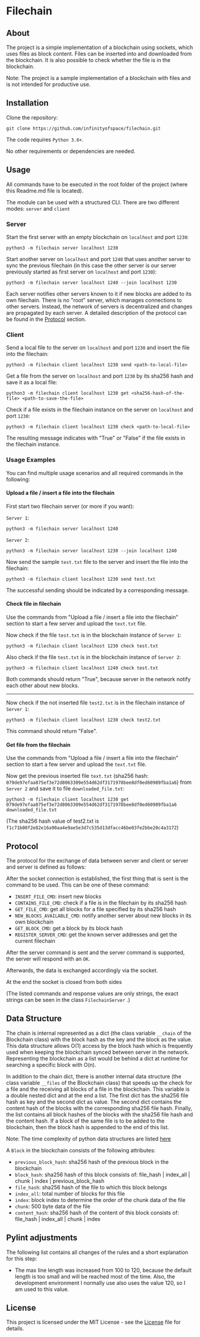 # Filechain

## About

The project is a simple implementation of a blockchain using sockets, which uses files as block content.
Files can be inserted into and downloaded from the blockchain. It is also possible to check whether the file is in the
blockchain.

Note: The project is a sample implementation of a blockchain with files and is not intended for productive use.

## Installation

Clone the repository:

```commandline
git clone https://github.com/infinityofspace/filechain.git
```

The code requires `Python 3.6+`.

No other requirements or dependencies are needed.

## Usage

All commands have to be executed in the root folder of the project (where this Readme.md file is located).

The module can be used with a structured CLI. There are two different modes: `server` and `client`

### Server

Start the first server with an empty blockchain on `localhost` and port `1230`:

```commandline
python3 -m filechain server localhost 1230
```

Start another server on `localhost` and port `1240` that uses another server to sync the previous filechain (in this
case the other server is our server previously started as first server on `localhost` and port `1230`):

```commandline
python3 -m filechain server localhost 1240 --join localhost 1230
```

Each server notifies other servers known to it if new blocks are added to its own filechain. There is no "root" server,
which manages connections to other servers. Instead, the network of servers is decentralized and changes are propagated
by each server. A detailed description of the protocol can be found in the [Protocol](#protocol) section.

### Client

Send a local file to the server on `localhost` and port `1230` and insert the file into the filechain:

```commandline
python3 -m filechain client localhost 1230 send <path-to-local-file>
```

Get a file from the server on `localhost` and port `1230` by its sha256 hash and save it as a local file:

```commandline
python3 -m filechain client localhost 1230 get <sha256-hash-of-the-file> <path-to-save-the-file>
```

Check if a file exists in the filechain instance on the server on `localhost` and port `1230`:

```commandline
python3 -m filechain client localhost 1230 check <path-to-local-file>
```

The resulting message indicates with "True" or "False" if the file exists in the filechain instance.

### Usage Examples

You can find multiple usage scenarios and all required commands in the following:

#### Upload a file / insert a file into the filechain

First start two filechain server (or more if you want):

`Server 1`:

```commandline
python3 -m filechain server localhost 1240
```

`Server 2`:

```commandline
python3 -m filechain server localhost 1230 --join localhost 1240
```

Now send the sample `test.txt` file to the server and insert the file into the filechain:

```commandline
python3 -m filechain client localhost 1230 send test.txt
```

The successful sending should be indicated by a corresponding message.

#### Check file in filechain

Use the commands from "Upload a file / insert a file into the filechain" section to start a few server and upload
the `text.txt` file.

Now check if the file `test.txt` is in the blockchain instance of `Server 1`:

```commandline
python3 -m filechain client localhost 1230 check test.txt
```

Also check if the file `test.txt` is in the blockchain instance of `Server 2`:

```commandline
python3 -m filechain client localhost 1240 check test.txt
```

Both commands should return "True", because server in the network notify each other about new blocks.

---

Now check if the not inserted file `test2.txt` is in the filechain instance of `Server 1`:

```commandline
python3 -m filechain client localhost 1230 check test2.txt
```

This command should return "False".

#### Get file from the filechain

Use the commands from "Upload a file / insert a file into the filechain" section to start a few server and upload
the `text.txt` file.

Now get the previous inserted file `text.txt` (sha256
hash: `079de97efaa875ef3e72d8063309e554d62df3171978bee8df0ed60989fba1a6`)
from `Server 2` and save it to file `downloaded_file.txt`:

```commandline
python3 -m filechain client localhost 1230 get 079de97efaa875ef3e72d8063309e554d62df3171978bee8df0ed60989fba1a6 downloaded_file.txt
```

(The sha256 hash value of test2.txt is `f1c71b00f2e82e16a90aa4e9ae5e3d7c535d13dfacc46be03fe2bbe20c4a3172`)

## Protocol

The protocol for the exchange of data between server and client or server and server is defined as follows:

After the socket connection is established, the first thing that is sent is the command to be used. This can be one of
these command:

- `INSERT_FILE_CMD`: insert new blocks
- `CONTAINS_FILE_CMD`: check if a file is in the filechain by its sha256 hash
- `GET_FILE_CMD`: get all blocks for a file specified by its sha256 hash
- `NEW_BLOCKS_AVAILABLE_CMD`: notify another server about new blocks in its own blockchain
- `GET_BLOCK_CMD`: get a block by its block hash
- `REGISTER_SERVER_CMD`: get the known server addresses and get the current filechain

After the server command is sent and the server command is supported, the server will respond with an `OK`.

Afterwards, the data is exchanged accordingly via the socket.

At the end the socket is closed from both sides

(The listed commands and response values are only strings, the exact strings can be seen in the class `FilechainServer`
.)

## Data Structure

The chain is internal represented as a dict (the class variable `__chain` of the Blockchain class) with the block hash
as the key and the block as the value. This data structure allows O(1) access by the block hash which is frequently used
when keeping the blockchain synced between server in the network. Representing the blockchain as a list would be behind
a dict at runtime for searching a specific block with O(n).

In addition to the chain dict, there is another internal data structure (the class variable `__files` of the Blockchain
class) that speeds up the check for a file and the receiving all blocks of a file in the blockchain. This variable is a
double nested dict and at the end a list. The first dict has the sha256 file hash as key and the second dict as value.
The second dict contains the content hash of the blocks with the corresponding sha256 file hash. Finally, the list
contains all block hashes of the blocks with the sha256 file hash and the content hash. If a block of the same file is
to be added to the blockchain, then the block hash is appended to the end of this list.

Note: The time complexity of python data structures are listed [here](https://wiki.python.org/moin/TimeComplexity)

A `Block` in the blockchain consists of the following attributes:

- `previous_block_hash`: sha256 hash of the previous block in the blockchain
- `block_hash`: sha256 hash of this block consists of: file_hash | index_all | chunk | index | previous_block_hash
- `file_hash`: sha256 hash of the file to which this block belongs
- `index_all`: total number of blocks for this file
- `index`: block index to determine the order of the chunk data of the file
- `chunk`: 500 byte data of the file
- `content_hash`: sha256 hash of the content of this block consists of: file_hash | index_all | chunk | index

## Pylint adjustments

The following list contains all changes of the rules and a short explanation for this step:

- The max line length was increased from 100 to 120, because the default length is too small and will be reached most of
  the time. Also, the development environment I normally use also uses the value 120, so I am used to this value.

## License

This project is licensed under the MIT License - see the [License](License) file for details.
